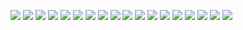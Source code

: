 
![][image-1]
![][image-2]
![][image-3]
![][image-4]
![][image-5]
![][image-6]
![][image-7]
![][image-8]
![][image-9]
![][image-10]
![][image-11]
![][image-12]
![][image-13]
![][image-14]
![][image-15]
![][image-16]
![][image-17]
![][image-18]

[image-1]:	https://i.imgur.com/hkP2um8.jpg
[image-2]:	https://i.imgur.com/qiGPyOA.jpg
[image-3]:	https://i.imgur.com/2H4nC7Z.jpg
[image-4]:	https://i.imgur.com/wD0nNHi.jpg
[image-5]:	https://i.imgur.com/uEgYxQy.jpg
[image-6]:	https://i.imgur.com/J2tCAem.jpg
[image-7]:	https://i.imgur.com/xoop4Hj.jpg
[image-8]:	https://i.imgur.com/o1lxdhP.jpg
[image-9]:	https://i.imgur.com/Ll86KhD.jpg
[image-10]:	https://i.imgur.com/gpeeJYm.jpg
[image-11]:	https://i.imgur.com/oThgKQZ.jpg
[image-12]:	https://i.imgur.com/RtrKBuL.jpg
[image-13]:	https://i.imgur.com/NvHJEfq.jpg
[image-14]:	https://i.imgur.com/i6XhdTL.jpg
[image-15]:	https://i.imgur.com/d6Ct38s.jpg
[image-16]:	https://i.imgur.com/kZFkoMS.jpg
[image-17]:	https://i.imgur.com/seEDaVB.jpg
[image-18]:	https://i.imgur.com/hOQemal.jpg